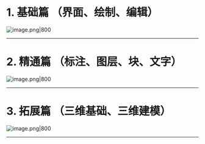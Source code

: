 # 1. 基础篇 （界面、绘制、编辑）
![image.png|800](https://fig-1321973591.cos.ap-nanjing.myqcloud.com/20250330103200.png)

---


# 2. 精通篇 （标注、图层、块、文字）
![image.png|800](https://fig-1321973591.cos.ap-nanjing.myqcloud.com/20250330103217.png)

---


# 3. 拓展篇 （三维基础、三维建模）
![image.png|800](https://fig-1321973591.cos.ap-nanjing.myqcloud.com/20250330103233.png)

---


